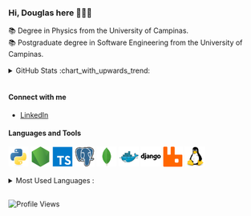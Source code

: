 ### Hi, Douglas here 👋👨‍💻

📚 Degree in Physics from the University of Campinas.  
📚 Postgraduate degree in Software Engineering from the University of Campinas.


<details>
  <summary style="margin-bottom: 1rem; margin-top: 1rem;">GitHub Stats :chart_with_upwards_trend:</summary>

[![Anurag's GitHub stats](https://github-readme-stats.vercel.app/api?username=Douglas019BR&theme=slateorangedark)](https://github.com/anuraghazra/github-readme-stats)
</details>


#### Connect with me

- [LinkedIn](https://www.linkedin.com/in/douglassermarini/)


#### Languages and Tools

<img src="https://raw.githubusercontent.com/devicons/devicon/master/icons/python/python-original.svg" alt="python" width="40" height="40"/> <img src="https://raw.githubusercontent.com/devicons/devicon/master/icons/nodejs/nodejs-original.svg" alt="nodejs" width="40" height="40"/> <img src="https://raw.githubusercontent.com/devicons/devicon/master/icons/typescript/typescript-original.svg" alt="typescript" width="40" height="40"/> <img src="https://raw.githubusercontent.com/devicons/devicon/master/icons/postgresql/postgresql-original.svg" alt="postgres" width="40" height="40"/> <img src="https://raw.githubusercontent.com/devicons/devicon/master/icons/mongodb/mongodb-original.svg" alt="mongodb" width="40" height="40"/> <img src="https://raw.githubusercontent.com/devicons/devicon/master/icons/docker/docker-original.svg" alt="docker" width="40" height="40"/> <img src="https://raw.githubusercontent.com/vorillaz/devicons/master/!SVG/django.svg" alt="django" width="40" height="40"/> <img src="https://raw.githubusercontent.com/devicons/devicon/master/icons/rabbitmq/rabbitmq-original.svg" alt="rabbitmq" width="40" height="40"/>   <img src="https://raw.githubusercontent.com/devicons/devicon/master/icons/linux/linux-original.svg" alt="linux" width="40" height="40"/>

<details>
  <summary style="margin-bottom: 1rem; margin-top: 1rem;">Most Used Languages :</summary>

  [![Most Used Languages](https://github-readme-stats.vercel.app/api/top-langs/?username=Douglas019BR&theme=slateorangedark&layout=compact&count_private=tru&lang_count=5&hide_border=true&hide_title=true)](https://github.com/anuraghazra/github-readme-stats)

</details>

![Profile Views](https://komarev.com/ghpvc/?username=Douglas019BR&label=Profile%20views&color=0e75b6&style=flat&color=green)

